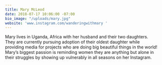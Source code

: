 ```yaml
---
title: Mary McLeod
date: 2018-07-17 10:06:00 -07:00
bio_image: "/uploads/mary.jpg"
website: 'www.instagram.com/wanderingwithmary '
---
```


Mary lives in Uganda, Africa with her husband and their two daughters. They are currently pursuing adoption of their oldest daughter while providing media for projects who are doing big beautiful things in the world! Mary’s biggest passion is reminding women they are anything but alone in their struggles by showing up vulnerably in all seasons on her Instagram.
